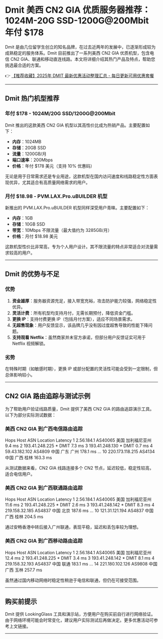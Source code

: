 # Dmit 美西 CN2 GIA 优质服务器推荐：1024M-20G SSD-1200G@200Mbit 年付 $178

Dmit 是由几位留学生创立的知名品牌，在过去近两年的发展中，已逐渐形成较为成熟稳定的服务体系。Dmit 目前推出了一系列美西 CN2 GIA 优质机型，包含电信 CN2 GIA、联通和移动直连线路。本文将详细介绍其热门产品及特点，帮助您挑选最合适的方案。

👉 [【推荐收藏】2025年 DMIT 最新优惠活动整理汇总 - 每日更新可用优惠套餐](https://bit.ly/dmit_coupon)

---

## Dmit 热门机型推荐

### 年付 $178 - 1024M/20G SSD/1200G@200Mbit

Dmit 推出的这款美西 CN2 GIA 机型以其高性价比成为热销产品。主要配置如下：

- **内存**：1024MB
- **存储**：20GB SSD
- **流量**：1200GB/月
- **端口速率**：200Mbps
- **价格**：年付 $178 美元（支持 10% 优惠码）

无论是用于日常需求还是专业用途，这款机型在国内访问速度和线路稳定性方面表现优异，尤其适合有高质量网络需求的用户。

### 月付 $18.98 - PVM.LAX.Pro.uBUILDER 机型

新推出的 PVM.LAX.Pro.uBUILDER 机型同样深受用户青睐。主要配置如下：

- **内存**：1GB
- **存储**：10GB SSD
- **带宽**：10Mbps 不限流量（最大值约为 3285GB/月）
- **价格**：月付 $18.98 美元

这款机型性价比非常高，专为个人用户设计。其不限流量的特点非常适合对流量需求较高的用户。

---

## Dmit 的优势与不足

### 优势

1. **资金雄厚**：服务器资源充足，接入带宽充裕，攻击防护能力较强，网络稳定性优异。
2. **灵活计费**：所有机型均支持月付，无需长期预付，降低资金门槛。
3. **更换 IP**：支持付费更换 IP（包括月付方案），适应不同场景需求。
4. **无超售现象**：用户反馈显示，该品牌几乎没有因过度超售导致的性能下降问题。
5. **支持观看 Netflix**：虽然商家并未官方承诺，但部分用户反馈证实可用于 Netflix 视频解锁。

### 劣势

在特殊时期（如敏感时期），更换 IP 或部分配置的灵活性可能会受到一定限制，但总体影响较小。

---

## CN2 GIA 路由追踪与测试示例

为了帮助用户验证线路质量，Dmit 提供了美西 CN2 GIA 的路由追踪演示工具。以下为部分实际测试数据：

### 美西 CN2 GIA 到广西电信路由追踪


Hops    Host                              ASN           Location             Latency
1       2.56.184.1                        AS40065       美国 加利福尼亚州     9.4 ms
2       193.41.248.225                    *             DMIT                7.3 ms
3       193.41.248.130                    *             DMIT                0.7 ms
4       59.43.182.102                     AS4809        中国 广东 广州       178.1 ms
...
10      220.173.118.215                   AS4134        中国 广西 桂林       163.3 ms


从测试数据来看，CN2 GIA 线路连接多个 CN2 节点，延迟较低，稳定性较高，适合电信用户。

### 美西 CN2 GIA 到广西联通路由追踪


Hops    Host                              ASN           Location             Latency
1       2.56.184.1                        AS40065       美国 加利福尼亚州     11.6 ms
2       193.41.248.225                    *             DMIT                2.6 ms
3       193.41.248.142                    *             DMIT                8.3 ms
4       219.158.32.185                    AS4837        中国 北京            187.6 ms
...
10      121.31.121.194                    AS4837        中国 广西 桂林       204.5 ms


通过安畅香港中转后接入广州联通，表现平稳，延迟和丢包率较为理想。

### 美西 CN2 GIA 到广西移动路由追踪


Hops    Host                              ASN           Location             Latency
1       2.56.184.1                        AS40065       美国 加利福尼亚州     12.4 ms
2       193.41.248.225                    *             DMIT                3.4 ms
3       193.41.248.142                    *             DMIT                8.1 ms
4       219.158.32.193                    AS4837        中国 联通            183.1 ms
...
14      221.180.102.126                   AS9808        中国 广西 玉林       257.7 ms


虽然通过国内移动网络时稳定性稍逊于电信和联通，但仍在可接受范围。

---

## 购买前提示

Dmit 提供 LookingGlass 工具和演示站，方便用户在购买前自行进行网络验证。由于网络环境可能会时常变化，建议用户实际测试后再做决定。更多优惠活动可参考上文链接。

---